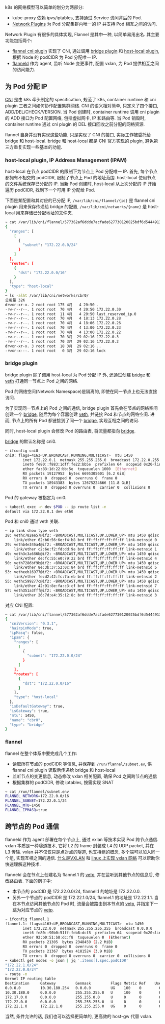 k8s 的网络模型可以简单的划分为两部分:
- kube-proxy 依赖 ipvs/iptables, 支持通过 Service 访问背后的 Pod.
- [Network Plugins][] 为 Pod 分配集群内唯一的 IP 并支持 Pod 相互之间的访问.

Network Plugin 有很多的具体实现, Flannel 是其中一种, 以简单易用出名.
其主要功能包括两个:
- [flannel cni plugin][] 实现了 CNI, 通过调用 [bridge plugin][] 和 [host-local plugin][], 根据 Node 的 podCIDR 为 Pod 分配唯一 IP.
- [flanneld][] 作为 agent, 监听 Node 变更事件, 配置 vxlan, 为 Pod 提供相互之间的访问能力.

## 为 Pod 分配 IP
[CNI][] 是由 k8s 牵头制定的 specification,
规范了 k8s, container runtime 和 cni plugin 三者之间如何协作配置集群网络.
CNI 的语义相对简单, 只定义了四个接口, ADD/DEL/CHECK/VERSION.
当 Pod 创建时, container runtime 调用 cni plugin 的 ADD 接口为 Pod 配置网络, 包括虚拟网卡, IP 和路由等.
当 Pod 销毁时, container runtime 通过 cni plugin 的 DEL 接口回收之前分配的网络资源.

flannel 自身并没有实现这些功能, 只是实现了 CNI 的接口, 实际工作被委托给 bridge 和 host-local.
bridge 和 host-local 都是 CNI 官方实现的 plugin, 避免第三方重复实现一些基本的功能.

### host-local plugin, IP Address Management (IPAM)
host-local 在节点 podCIDR 的限制下为节点上 Pod 分配唯一 IP.
首先, 每个节点都拥有不相交的 podCIDR, 限制了节点上 Pod 的地址范围.
host-local 使用节点的文件系统保存已分配的 IP.
当新 Pod 创建时, host-local 从上次分配的 IP 开始遍历 podCIDR, 找到下一个可用 IP 分配给 Pod.

下面是某配置和其对应的已分配 IP,
`/var/lib/cni/flannel/{id}` 是 flannel cni plugin 用来保存传递给 bridge 的配置,
`/var/lib/cni/networks/{name}` 是 host-local 用来存储已分配地址的文件夹.
```bash
~ cat /var/lib/cni/flannel/577362af6ddde7acfade627730120025bdf6d5444913ae5a89a5ea3494f57bc6  | jq '.ipam'
{
  "ranges": [
    [
      {
        "subnet": "172.22.0.0/24"
      }
    ]
  ],
  "routes": [
    {
      "dst": "172.22.0.0/16"
    }
  ],
  "type": "host-local"
}
~ ls -alht /var/lib/cni/networks/cbr0/
总用量 32K
drwxr-xr-x. 2 root root 175 4月   4 20:50 .
-rw-r--r--. 1 root root  70 4月   4 20:50 172.22.0.30
-rw-r--r--. 1 root root  11 4月   4 20:50 last_reserved_ip.0
-rw-r--r--. 1 root root  70 4月   4 18:13 172.22.0.28
-rw-r--r--. 1 root root  70 4月   4 18:06 172.22.0.26
-rw-r--r--. 1 root root  70 4月   4 13:00 172.22.0.23
-rw-r--r--. 1 root root  70 4月   4 13:00 172.22.0.22
-rw-r--r--. 1 root root  70 3月  29 02:16 172.22.0.3
-rw-r--r--. 1 root root  70 3月  29 02:16 172.22.0.2
drwxr-xr-x. 3 root root  18 3月  29 02:16 ..
-rwxr-x---. 1 root root   0 3月  29 02:16 lock
```

### bridge plugin
bridge plugin 除了调用 host-local 为 Pod 分配 IP 外,
还通过创建 [bridge][] 和 [veth][] 打通同一节点上 Pod 之间的网络.

Pod 的网络空间(Network Namespace)是隔离的, 即使在同一节点上也无法直接访问.

为了实现同一节点上的 Pod 之间的通信,
bridge plugin 首先会在节点的网络空间创建一个 [bridge][],
随后为每个容器创建 [veth][], 并链接 Pod 和节点的网络空间.
进而, 节点上的所有 Pod 都链接到了同一个 [bridge][], 实现互相之间的访问.

同时, host-local plugin 会修改 Pod 的路由表, 将流量都指向 [bridge][].

[bridge][] 的默认名称是 cni0.
```bash
~ ifconfig cni0
cni0: flags=4163<UP,BROADCAST,RUNNING,MULTICAST>  mtu 1450
        inet 172.22.0.1  netmask 255.255.255.0  broadcast 172.22.0.255
        inet6 fe80::f883:1dff:fe22:bb5e  prefixlen 64  scopeid 0x20<link>
        ether fa:83:1d:22:bb:5e  txqueuelen 1000  [Ethernet]
        RX packets 19127952  bytes 6695305601 [6.2 GiB]
        RX errors 0  dropped 0  overruns 0  frame 0
        TX packets 18943383  bytes 12675224666 [11.8 GiB]
        TX errors 0  dropped 0 overruns 0  carrier 0  collisions 0
```

Pod 的 gateway 被指定为 cni0.
```bash
~ kubectl exec -n dev $POD -- ip route list -n
default via 172.22.0.1 dev eth0
```

Pod 和 cni0 通过 veth 关联.
```bash
~ ip link show type veth
28: vethc782ee57@if2: <BROADCAST,MULTICAST,UP,LOWER_UP> mtu 1450 qdisc noqueue master cni0 state UP mode DEFAULT group default
    link/ether 62:b6:56:6e:f4:b8 brd ff:ff:ff:ff:ff:ff link-netnsid 0
29: vethb4e346a4@if2: <BROADCAST,MULTICAST,UP,LOWER_UP> mtu 1450 qdisc noqueue master cni0 state UP mode DEFAULT group default
    link/ether c2:6e:f2:fd:dd:9e brd ff:ff:ff:ff:ff:ff link-netnsid 1
49: veth3c3a686b@if2: <BROADCAST,MULTICAST,UP,LOWER_UP> mtu 1450 qdisc noqueue master cni0 state UP mode DEFAULT group default
    link/ether de:fc:55:e0:79:22 brd ff:ff:ff:ff:ff:ff link-netnsid 4
50: veth7286bf9b@if2: <BROADCAST,MULTICAST,UP,LOWER_UP> mtu 1450 qdisc noqueue master cni0 state UP mode DEFAULT group default
    link/ether 8e:3b:37:52:0c:84 brd ff:ff:ff:ff:ff:ff link-netnsid 5
53: vetheeb16977@if2: <BROADCAST,MULTICAST,UP,LOWER_UP> mtu 1450 qdisc noqueue master cni0 state UP mode DEFAULT group default
    link/ether fe:d2:42:fc:7a:eb brd ff:ff:ff:ff:ff:ff link-netnsid 2
55: vethc599277c@if2: <BROADCAST,MULTICAST,UP,LOWER_UP> mtu 1450 qdisc noqueue master cni0 state UP mode DEFAULT group default
    link/ether 42:91:8e:fa:c3:cf brd ff:ff:ff:ff:ff:ff link-netnsid 7
57: veth351a3fff@if2: <BROADCAST,MULTICAST,UP,LOWER_UP> mtu 1450 qdisc noqueue master cni0 state UP mode DEFAULT group default
    link/ether 26:7d:e4:35:12:8c brd ff:ff:ff:ff:ff:ff link-netnsid 3
```

对应 CNI 配置:
```bash
~ cat /var/lib/cni/flannel/577362af6ddde7acfade627730120025bdf6d5444913ae5a89a5ea3494f57bc6  | jq ''
{
  "cniVersion": "0.3.1",
  "hairpinMode": true,
  "ipMasq": false,
  "ipam": {
    "ranges": [
      [
        {
          "subnet": "172.22.0.0/24"
        }
      ]
    ],
    "routes": [
      {
        "dst": "172.22.0.0/16"
      }
    ],
    "type": "host-local"
  },
  "isDefaultGateway": true,
  "isGateway": true,
  "mtu": 1450,
  "name": "cbr0",
  "type": "bridge"
}
```

### flannel
flannel 在整个体系中要完成几个工作:
- 读取所在节点的 podCIDR 等信息, 并保存到 `/run/flannel/subnet.ev`, 供 flannel cni plugin 读取后传递给 bridge 和 host-local
- 监听节点的变更信息, 动态修改 vxlan 相关配置, 确保 Pod 之间跨节点的通信
- 根据集群的 podCIDR, 修改 iptables, 按需实现 SNAT

```bash
~ cat /run/flannel/subnet.env
FLANNEL_NETWORK=172.22.0.0/16
FLANNEL_SUBNET=172.22.0.1/24
FLANNEL_MTU=1450
FLANNEL_IPMASQ=true
```

## 跨节点的 Pod 通信
flanneld 作为 agent 部署在每个节点上, 通过 vxlan 等技术实现 Pod 跨节点通信.
vxlan 本质是一种隧道技术, 它将 L2 的 frame 封装成 L4 的 UDP packet, 并在 L3 传输.
vxlan 并不仅仅只是点对点的隧道, 也支持组的概念, 多个端可以加入同一个组, 实现互相之间的通信.
[什么是VXLAN](https://support.huawei.com/enterprise/zh/doc/EDOC1100087027) 和
[linux 上实现 vxlan 网络](https://cizixs.com/2017/09/28/linux-vxlan/) 可以帮助你快速理解这种技术.

flanneld 会在节点上创建名为 flannel.1 的 [vetp][], 并在监听到其他节点的信息后, 修改路由表.
下面的例子中:
- 本节点的 podCID 是 172.22.0.0/24, flannel.1 的地址是 172.22.0.0.
- 另外一个节点的 podCIDR 是 172.22.1.0/24, flannel.1 的地址是 172.22.1.1.
当在本节点访问其他节点的 Pod 时, 流量会被路由到本节点的 [vetp][], 并指定下一跳为对应节点的 [vetp][].

```bash
~ ifconfig flannel.1
flannel.1: flags=4163<UP,BROADCAST,RUNNING,MULTICAST>  mtu 1450
        inet 172.22.0.0  netmask 255.255.255.255  broadcast 0.0.0.0
        inet6 fe80::90b0:51ff:feb8:dcf8  prefixlen 64  scopeid 0x20<link>
        ether 92:b0:51:b8:dc:f8  txqueuelen 0  (Ethernet)
        RX packets 21305  bytes 2348450 (2.2 MiB)
        RX errors 0  dropped 0  overruns 0  frame 0
        TX packets 21367  bytes 4181524 (3.9 MiB)
        TX errors 0  dropped 8 overruns 0  carrier 0  collisions 0
~ kubectl get nodes -o json | jq '.items[].spec.podCIDR'
"172.22.1.0/24"
"172.22.0.0/24"
~ route -n
Kernel IP routing table
Destination     Gateway         Genmask         Flags Metric Ref    Use Iface
0.0.0.0         10.30.180.254   0.0.0.0         UG    100    0        0 eth0
10.30.180.0     0.0.0.0         255.255.255.0   U     100    0        0 eth0
172.17.0.0      0.0.0.0         255.255.0.0     U     0      0        0 docker0
172.22.0.0      0.0.0.0         255.255.255.0   U     0      0        0 cni0
172.22.1.0      172.22.1.0      255.255.255.0   UG    0      0        0 flannel.1
```

当然, 条件允许的话, 我们也可以选择更简单的, 更高效的 host-gw 代替 vxlan.

[host-local plugin]: https://www.cni.dev/plugins/current/ipam/host-local/
[bridge plugin]: https://www.cni.dev/plugins/current/main/bridge/
[flannel cni plugin]: https://www.cni.dev/plugins/v0.8/meta/flannel/
[flanneld]: https://github.com/flannel-io/flannel
[bridge]: https://wiki.archlinux.org/title/network_bridge
[veth]: https://man7.org/linux/man-pages/man4/veth.4.html#:~:text=The%20veth%20devices%20are%20virtual,used%20as%20standalone%20network%20devices.
[Network Plugins]: https://kubernetes.io/docs/concepts/extend-kubernetes/compute-storage-net/network-plugins/
[CNI]: https://www.cni.dev/
[vxlan]: https://support.huawei.com/enterprise/zh/doc/EDOC1100087027
[vetp]: https://support.huawei.com/enterprise/zh/doc/EDOC1100087027#ZH-CN_TOPIC_0254803606
